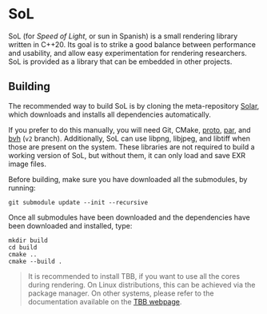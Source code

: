 # SoL

SoL (for _Speed of Light_, or sun in Spanish) is a small rendering library written in C++20.
Its goal is to strike a good balance between performance and usability,
and allow easy experimentation for rendering researchers.
SoL is provided as a library that can be embedded in other projects.

## Building

The recommended way to build SoL is by cloning the meta-repository [Solar](https://github.com/madmann91/solar),
which downloads and installs all dependencies automatically.

If you prefer to do this manually, you will need Git, CMake,
[proto](https://github.com/madmann91/proto), [par](https://github.com/madmann91/par),
and [bvh](https://github.com/madmann91/bvh) (`v2` branch).
Additionally, SoL can use libpng, libjpeg, and libtiff when those are present on the system.
These libraries are not required to build a working version of SoL, but without them, it can only load and save EXR image files.

Before building, make sure you have downloaded all the submodules, by running:

    git submodule update --init --recursive

Once all submodules have been downloaded and the dependencies have been downloaded and installed, type:

    mkdir build
    cd build
    cmake ..
    cmake --build .

> It is recommended to install TBB, if you want to use all the cores during rendering.
> On Linux distributions, this can be achieved via the package manager.
> On other systems, please refer to the documentation available on the [TBB webpage](https://github.com/oneapi-src/oneTBB).
